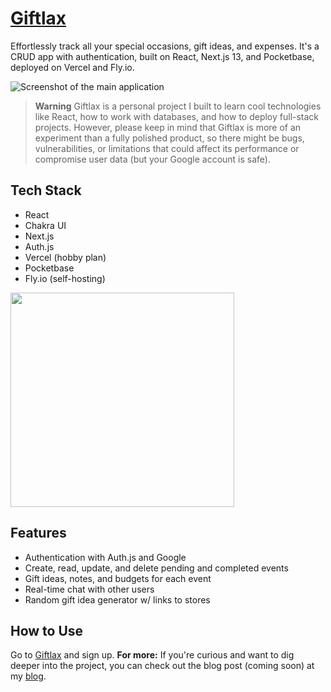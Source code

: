 # [Giftlax](https://giftlax.vercel.app/)

Effortlessly track all your special occasions, gift ideas, and expenses. It's a CRUD app with authentication, built on React, Next.js 13, and Pocketbase, deployed on Vercel and Fly.io.

![Screenshot of the main application](https://github.com/probablyalexzhu/giftlax/assets/87958079/5a45856a-ac2c-4fb6-913f-04a965c59b1d)


> **Warning**
> Giftlax is a personal project I built to learn cool technologies like React, how to work with databases, and how to deploy full-stack projects. However, please keep in mind that Giftlax is more of an experiment than a fully polished product, so there might be bugs, vulnerabilities, or limitations that could affect its performance or compromise user data (but your Google account is safe).

## Tech Stack

- React
- Chakra UI
- Next.js
- Auth.js
- Vercel (hobby plan)
- Pocketbase
- Fly.io (self-hosting)

<img src="https://github.com/probablyalexzhu/giftlax/assets/87958079/a750b0e3-5d2d-4704-a7a6-e70f8b32d4a3)" width="358" height="343" />

## Features

- Authentication with Auth.js and Google
- Create, read, update, and delete pending and completed events
- Gift ideas, notes, and budgets for each event
- Real-time chat with other users
- Random gift idea generator w/ links to stores

## How to Use
Go to [Giftlax](https://giftlax.vercel.app/) and sign up.
**For more:** If you're curious and want to dig deeper into the project, you can check out the blog post (coming soon) at my [blog](https://probablyalexzhu.github.io/blog/tutorial-learning-full-stack-project/).
